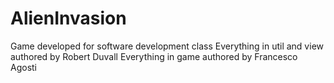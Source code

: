 AlienInvasion
=============

Game developed for software development class
Everything in util and view authored by Robert Duvall
Everything in game authored by Francesco Agosti
